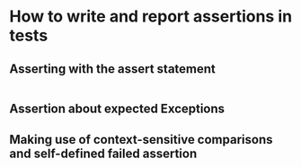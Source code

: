 # How to write and report assertions in tests

## Asserting with the assert statement

```shell

```

## Assertion about expected  Exceptions

## Making use of context-sensitive comparisons and self-defined failed assertion
